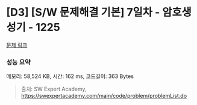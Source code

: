 # [D3] [S/W 문제해결 기본] 7일차 - 암호생성기 - 1225 

[문제 링크](https://swexpertacademy.com/main/code/problem/problemDetail.do?contestProbId=AV14uWl6AF0CFAYD) 

### 성능 요약

메모리: 58,524 KB, 시간: 162 ms, 코드길이: 363 Bytes



> 출처: SW Expert Academy, https://swexpertacademy.com/main/code/problem/problemList.do